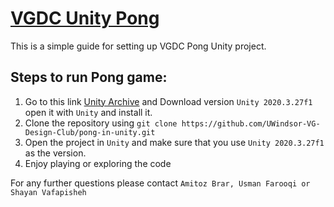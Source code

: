 # <u>VGDC Unity Pong</u>

This is a simple guide for setting up VGDC Pong Unity project. <br />

## Steps to run Pong game:
1. Go to this link [Unity Archive](https://unity3d.com/get-unity/download/archive) and Download version `Unity 2020.3.27f1` open it with `Unity` and install it. <br />
2. Clone the repository using `git clone https://github.com/UWindsor-VG-Design-Club/pong-in-unity.git` <br />
3. Open the project in `Unity` and make sure that you use `Unity 2020.3.27f1` as the version. <br />
4. Enjoy playing or exploring the code

For any further questions please contact `Amitoz Brar, Usman Farooqi or Shayan Vafapisheh`

